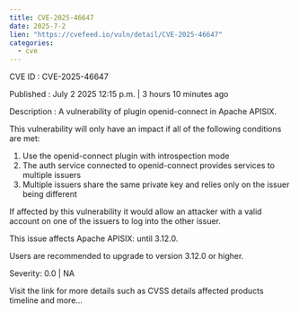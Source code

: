 ```yaml
--- 
title: CVE-2025-46647
date: 2025-7-2
lien: "https://cvefeed.io/vuln/detail/CVE-2025-46647"
categories:
  - cve
---
```


CVE ID : CVE-2025-46647

Published :  July 2
2025
12:15 p.m. | 3 hours
10 minutes ago

Description : A vulnerability of plugin openid-connect in Apache APISIX.

This vulnerability will only have an impact if all of the following conditions are met:
1. Use the openid-connect plugin with introspection mode
2. The auth service connected to openid-connect provides services to multiple issuers
3. Multiple issuers share the same private key and relies only on the issuer being different

If affected by this vulnerability
it would allow an attacker with a valid account on one of the issuers to log into the other issuer.




This issue affects Apache APISIX: until 3.12.0.

Users are recommended to upgrade to version 3.12.0 or higher.

Severity: 0.0 | NA

Visit the link for more details
such as CVSS details
affected products
timeline
and more...
